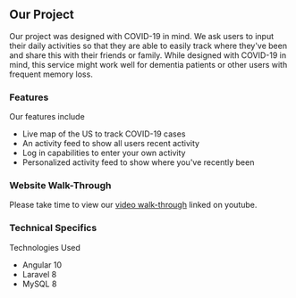 ## Our Project

Our project was designed with COVID-19 in mind.  We ask users to input their daily activities so that they are
able to easily track where they've been and share this with their friends or family.  While designed with COVID-19 in mind, this service might work well for dementia patients or other users with frequent memory loss.

### Features

Our features include

- Live map of the US to track COVID-19 cases
- An activity feed to show all users recent activity
- Log in capabilities to enter your own activity
- Personalized activity feed to show where you've recently been

### Website Walk-Through

Please take time to view our [video walk-through](https://youtube.com/) linked on youtube.

### Technical Specifics

Technologies Used

- Angular 10
- Laravel 8
- MySQL 8
